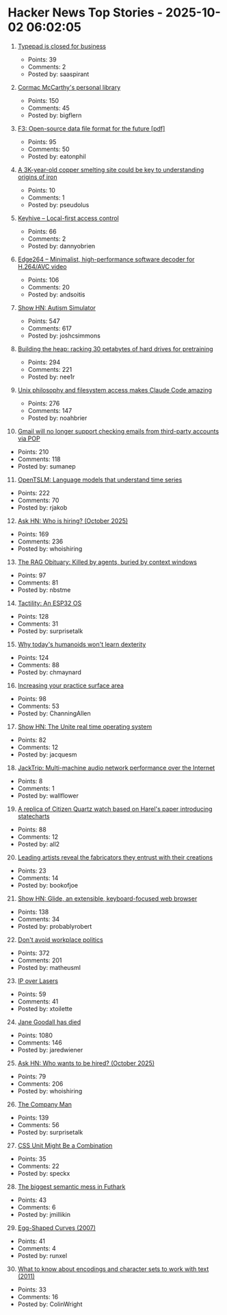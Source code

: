 # Hacker News Top Stories - 2025-10-02 06:02:05

1. [Typepad is closed for business](https://www.typepad.com)
   - Points: 39
   - Comments: 2
   - Posted by: saaspirant

2. [Cormac McCarthy's personal library](https://www.smithsonianmag.com/arts-culture/two-years-cormac-mccarthys-death-rare-access-to-personal-library-reveals-man-behind-myth-180987150/)
   - Points: 150
   - Comments: 45
   - Posted by: bigflern

3. [F3: Open-source data file format for the future [pdf]](https://db.cs.cmu.edu/papers/2025/zeng-sigmod2025.pdf)
   - Points: 95
   - Comments: 50
   - Posted by: eatonphil

4. [A 3K-year-old copper smelting site could be key to understanding origins of iron](https://phys.org/news/2025-09-year-copper-smelting-site-key.html)
   - Points: 10
   - Comments: 1
   - Posted by: pseudolus

5. [Keyhive – Local-first access control](https://www.inkandswitch.com/keyhive/notebook/)
   - Points: 66
   - Comments: 2
   - Posted by: dannyobrien

6. [Edge264 – Minimalist, high-performance software decoder for H.264/AVC video](https://github.com/tvlabs/edge264)
   - Points: 106
   - Comments: 20
   - Posted by: andsoitis

7. [Show HN: Autism Simulator](https://autism-simulator.vercel.app/)
   - Points: 547
   - Comments: 617
   - Posted by: joshcsimmons

8. [Building the heap: racking 30 petabytes of hard drives for pretraining](https://si.inc/posts/the-heap/)
   - Points: 294
   - Comments: 221
   - Posted by: nee1r

9. [Unix philosophy and filesystem access makes Claude Code amazing](https://www.alephic.com/writing/the-magic-of-claude-code)
   - Points: 276
   - Comments: 147
   - Posted by: noahbrier

10. [Gmail will no longer support checking emails from third-party accounts via POP](https://support.google.com/mail/answer/16604719?hl=en)
   - Points: 210
   - Comments: 118
   - Posted by: sumanep

11. [OpenTSLM: Language models that understand time series](https://www.opentslm.com/)
   - Points: 222
   - Comments: 70
   - Posted by: rjakob

12. [Ask HN: Who is hiring? (October 2025)](undefined)
   - Points: 169
   - Comments: 236
   - Posted by: whoishiring

13. [The RAG Obituary: Killed by agents, buried by context windows](https://www.nicolasbustamante.com/p/the-rag-obituary-killed-by-agents)
   - Points: 97
   - Comments: 81
   - Posted by: nbstme

14. [Tactility: An ESP32 OS](https://tactility.one)
   - Points: 128
   - Comments: 31
   - Posted by: surprisetalk

15. [Why today's humanoids won't learn dexterity](https://rodneybrooks.com/why-todays-humanoids-wont-learn-dexterity/)
   - Points: 124
   - Comments: 88
   - Posted by: chmaynard

16. [Increasing your practice surface area](https://www.indiehackers.com/post/lifestyle/increasing-your-practice-surface-area-agxYGi9bL0gd1WYYQZAu)
   - Points: 98
   - Comments: 53
   - Posted by: ChanningAllen

17. [Show HN: The Unite real time operating system](https://jacquesmattheij.com/unite-operating-system/)
   - Points: 82
   - Comments: 12
   - Posted by: jacquesm

18. [JackTrip: Multi-machine audio network performance over the Internet](https://github.com/jacktrip/jacktrip)
   - Points: 8
   - Comments: 1
   - Posted by: wallflower

19. [A replica of Citizen Quartz watch based on Harel's paper introducing statecharts](https://andyjakubowski.github.io/statechart-watch/)
   - Points: 88
   - Comments: 12
   - Posted by: all2

20. [Leading artists reveal the fabricators they entrust with their creations](https://www.ft.com/content/d84c8502-d413-4a26-a59c-494af11978b5)
   - Points: 23
   - Comments: 14
   - Posted by: bookofjoe

21. [Show HN: Glide, an extensible, keyboard-focused web browser](https://blog.craigie.dev/introducing-glide/)
   - Points: 138
   - Comments: 34
   - Posted by: probablyrobert

22. [Don't avoid workplace politics](https://terriblesoftware.org/2025/10/01/stop-avoiding-politics/)
   - Points: 372
   - Comments: 201
   - Posted by: matheusml

23. [IP over Lasers](https://www.mikekohn.net/micro/ip_over_lasers.php)
   - Points: 59
   - Comments: 41
   - Posted by: xtoilette

24. [Jane Goodall has died](https://www.latimes.com/obituaries/story/2025-10-01/jane-goodall-chimpanzees-dead)
   - Points: 1080
   - Comments: 146
   - Posted by: jaredwiener

25. [Ask HN: Who wants to be hired? (October 2025)](undefined)
   - Points: 79
   - Comments: 206
   - Posted by: whoishiring

26. [The Company Man](https://www.lesswrong.com/posts/JH6tJhYpnoCfFqAct/the-company-man)
   - Points: 139
   - Comments: 56
   - Posted by: surprisetalk

27. [CSS Unit Might Be a Combination](https://www.oddbird.net/2025/09/23/type-units/)
   - Points: 35
   - Comments: 22
   - Posted by: speckx

28. [The biggest semantic mess in Futhark](https://futhark-lang.org/blog/2025-09-26-the-biggest-semantic-mess.html)
   - Points: 43
   - Comments: 6
   - Posted by: jmillikin

29. [Egg-Shaped Curves (2007)](https://nyjp07.com/index_egg_E.html)
   - Points: 41
   - Comments: 4
   - Posted by: runxel

30. [What to know about encodings and character sets to work with text (2011)](https://kunststube.net/encoding/)
   - Points: 33
   - Comments: 16
   - Posted by: ColinWright


